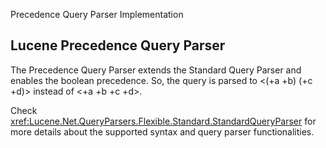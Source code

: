 ﻿
<!--
 Licensed to the Apache Software Foundation (ASF) under one or more
 contributor license agreements.  See the NOTICE file distributed with
 this work for additional information regarding copyright ownership.
 The ASF licenses this file to You under the Apache License, Version 2.0
 (the "License"); you may not use this file except in compliance with
 the License.  You may obtain a copy of the License at

     http://www.apache.org/licenses/LICENSE-2.0

 Unless required by applicable law or agreed to in writing, software
 distributed under the License is distributed on an "AS IS" BASIS,
 WITHOUT WARRANTIES OR CONDITIONS OF ANY KIND, either express or implied.
 See the License for the specific language governing permissions and
 limitations under the License.
-->

Precedence Query Parser Implementation

## Lucene Precedence Query Parser

 The Precedence Query Parser extends the Standard Query Parser and enables the boolean precedence. So, the query <a AND b OR c AND d> is parsed to <(+a +b) (+c +d)> instead of <+a +b +c +d>. 

 Check <xref:Lucene.Net.QueryParsers.Flexible.Standard.StandardQueryParser> for more details about the supported syntax and query parser functionalities. 